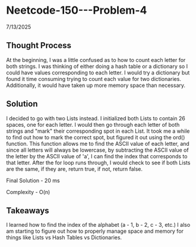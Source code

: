 # Neetcode-150---Problem-4

7/13/2025

## Thought Process
At the beginning, I was a little confused as to how to count each letter for both strings. I was thinking of either doing a hash table or a dictionary so I could have values corresponding to each letter. I would try a dictionary but found it time consuming trying to count each value for two dictionaries. Additionally, it would have taken up more memory space than necessary. 

## Solution
I decided to go with two Lists instead. I initialized both Lists to contain 26 spaces, one for each letter. I would then go through each letter of both strings and "mark" their corresponding spot in each List. It took me a while to find out how to mark the correct spot, but figured it out using the ord() function. This function allows me to find the ASCII value of each letter, and since all letters will always be lowercase, by subtracting the ASCII value of the letter by the ASCII value of 'a', I can find the index that corresponds to that letter. After the for loop runs through, I would check to see if both Lists are the same, if they are, return true, if not, return false.  

Final Solution - 20 ms

Complexity - O(n)

## Takeaways
I learned how to find the index of the alphabet (a - 1, b - 2, c - 3, etc.) I also am starting to figure out how to properly manage space and memory for things like Lists vs Hash Tables vs Dictionaries. 
